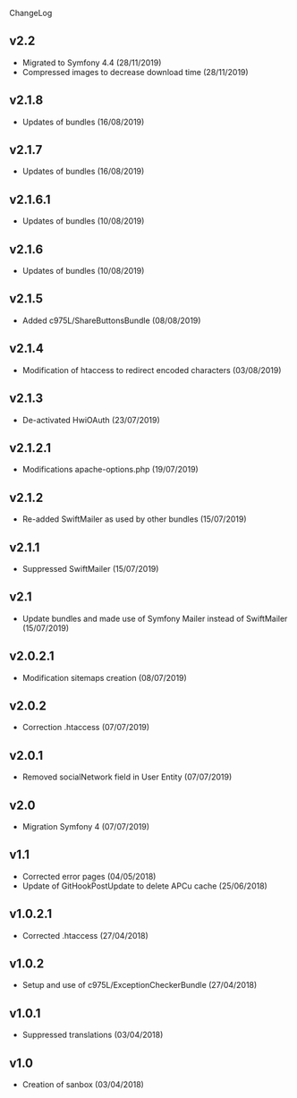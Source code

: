 ChangeLog

v2.2
----
- Migrated to Symfony 4.4 (28/11/2019)
- Compressed images to decrease download time (28/11/2019)

v2.1.8
------
- Updates of bundles (16/08/2019)

v2.1.7
------
- Updates of bundles (16/08/2019)

v2.1.6.1
--------
- Updates of bundles (10/08/2019)

v2.1.6
------
- Updates of bundles (10/08/2019)

v2.1.5
------
- Added c975L/ShareButtonsBundle (08/08/2019)

v2.1.4
------
- Modification of htaccess to redirect encoded characters (03/08/2019)

v2.1.3
------
- De-activated HwiOAuth (23/07/2019)

v2.1.2.1
--------
- Modifications apache-options.php (19/07/2019)

v2.1.2
------
- Re-added SwiftMailer as used by other bundles (15/07/2019)

v2.1.1
------
- Suppressed SwiftMailer (15/07/2019)

v2.1
----
- Update bundles and made use of Symfony Mailer instead of SwiftMailer (15/07/2019)

v2.0.2.1
--------
- Modification sitemaps creation (08/07/2019)

v2.0.2
------
- Correction .htaccess (07/07/2019)

v2.0.1
------
- Removed socialNetwork field in User Entity (07/07/2019)

v2.0
----
- Migration Symfony 4 (07/07/2019)

v1.1
----
- Corrected error pages (04/05/2018)
- Update of GitHookPostUpdate to delete APCu cache (25/06/2018)

v1.0.2.1
--------
- Corrected .htaccess (27/04/2018)

v1.0.2
------
- Setup and use of c975L/ExceptionCheckerBundle (27/04/2018)

v1.0.1
------
- Suppressed translations (03/04/2018)

v1.0
----
- Creation of sanbox (03/04/2018)
